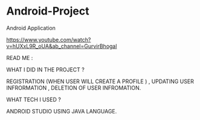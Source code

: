# Android-Project
Android Application
  
https://www.youtube.com/watch?v=hUXxL9R_oUA&ab_channel=GurvirBhogal

READ ME :

WHAT I DID IN THE PROJECT ?

REGISTRATION (WHEN USER WILL CREATE A PROFILE ) , UPDATING USER INFRORMATION , DELETION OF USER INFROMATION.

WHAT TECH I USED ?

ANDROID STUDIO USING JAVA LANGUAGE.
